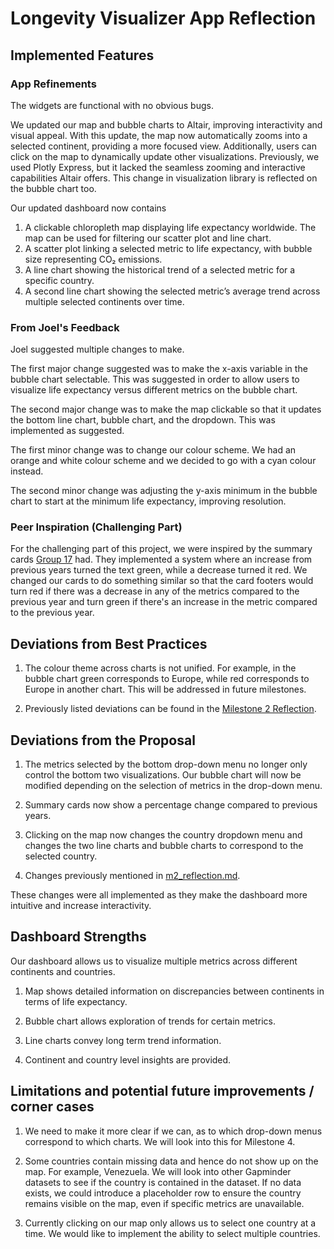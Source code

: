 # Longevity Visualizer App Reflection

## Implemented Features

### App Refinements

The widgets are functional with no obvious bugs.

We updated our map and bubble charts to Altair, improving interactivity and visual appeal. With this update, the map now automatically zooms into a selected continent, providing a more focused view. Additionally, users can click on the map to dynamically update other visualizations. Previously, we used Plotly Express, but it lacked the seamless zooming and interactive capabilities Altair offers. This change in visualization library is reflected on the bubble chart too.

Our updated dashboard now contains

1)  A clickable chloropleth map displaying life expectancy worldwide. The map can be used for filtering our scatter plot and line chart.
2)  A scatter plot linking a selected metric to life expectancy, with bubble size representing CO₂ emissions.
3)  A line chart showing the historical trend of a selected metric for a specific country.
4)  A second line chart showing the selected metric’s average trend across multiple selected continents over time.

### From Joel's Feedback

Joel suggested multiple changes to make.

The first major change suggested was to make the x-axis variable in the bubble chart selectable. This was suggested in order to allow users to visualize life expectancy versus different metrics on the bubble chart.

The second major change was to make the map clickable so that it updates the bottom line chart, bubble chart, and the dropdown. This was implemented as suggested.

The first minor change was to change our colour scheme. We had an orange and white colour scheme and we decided to go with a cyan colour instead.

The second minor change was adjusting the y-axis minimum in the bubble chart to start at the minimum life expectancy, improving resolution.

### Peer Inspiration (Challenging Part)

For the challenging part of this project, we were inspired by the summary cards [Group 17](https://dsci-532-2025-17-pharma-spend-dashboard.onrender.com) had. They implemented a system where an increase from previous years turned the text green, while a decrease turned it red. We changed our cards to do something similar so that the card footers would turn red if there was a decrease in any of the metrics compared to the previous year and turn green if there's an increase in the metric compared to the previous year.

## Deviations from Best Practices

1)  The colour theme across charts is not unified. For example, in the bubble chart green corresponds to Europe, while red corresponds to Europe in another chart. This will be addressed in future milestones.

2)  Previously listed deviations can be found in the [Milestone 2 Reflection](https://github.com/UBC-MDS/DSCI-532_2025_16_LongevityVisualizer/blob/main/reports/m2_reflection.md).

## Deviations from the Proposal

1)  The metrics selected by the bottom drop-down menu no longer only control the bottom two visualizations. Our bubble chart will now be modified depending on the selection of metrics in the drop-down menu.

2)  Summary cards now show a percentage change compared to previous years.

3)  Clicking on the map now changes the country dropdown menu and changes the two line charts and bubble charts to correspond to the selected country.

4)  Changes previously mentioned in [m2_reflection.md](https://github.com/UBC-MDS/DSCI-532_2025_16_LongevityVisualizer/blob/main/reports/m2_reflection.md).

These changes were all implemented as they make the dashboard more intuitive and increase interactivity.

## Dashboard Strengths

Our dashboard allows us to visualize multiple metrics across different continents and countries.

1)  Map shows detailed information on discrepancies between continents in terms of life expectancy.

2)  Bubble chart allows exploration of trends for certain metrics.

3)  Line charts convey long term trend information.

4)  Continent and country level insights are provided.

## Limitations and potential future improvements / corner cases

1)  We need to make it more clear if we can, as to which drop-down menus correspond to which charts. We will look into this for Milestone 4.

2)  Some countries contain missing data and hence do not show up on the map. For example, Venezuela. We will look into other Gapminder datasets to see if the country is contained in the dataset. If no data exists, we could introduce a placeholder row to ensure the country remains visible on the map, even if specific metrics are unavailable.

3)  Currently clicking on our map only allows us to select one country at a time. We would like to implement the ability to select multiple countries.